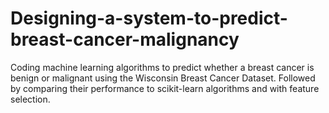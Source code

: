 # Designing-a-system-to-predict-breast-cancer-malignancy
Coding machine learning algorithms to predict whether a breast cancer is benign or malignant using the Wisconsin Breast Cancer Dataset. Followed by comparing their performance to scikit-learn algorithms and with feature selection.
